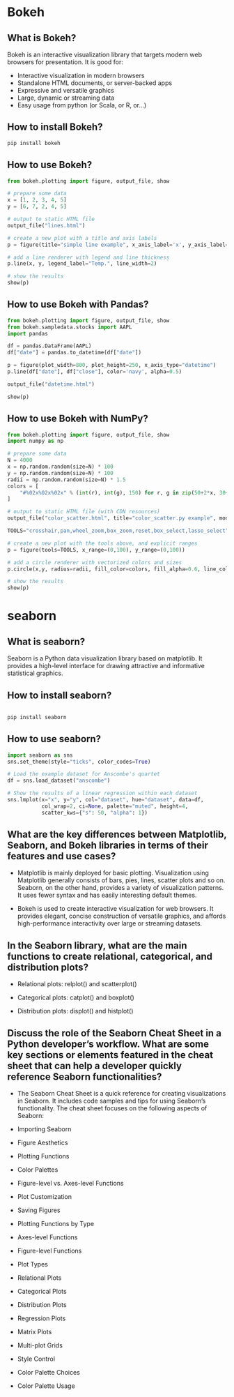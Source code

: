# Bokeh 

## What is Bokeh?

Bokeh is an interactive visualization library that targets modern web browsers for presentation. It is good for:

- Interactive visualization in modern browsers
- Standalone HTML documents, or server-backed apps
- Expressive and versatile graphics
- Large, dynamic or streaming data
- Easy usage from python (or Scala, or R, or...)

## How to install Bokeh?

```python
pip install bokeh
```

## How to use Bokeh?

```python
from bokeh.plotting import figure, output_file, show

# prepare some data
x = [1, 2, 3, 4, 5]
y = [6, 7, 2, 4, 5]

# output to static HTML file
output_file("lines.html")

# create a new plot with a title and axis labels
p = figure(title="simple line example", x_axis_label='x', y_axis_label='y')

# add a line renderer with legend and line thickness
p.line(x, y, legend_label="Temp.", line_width=2)

# show the results
show(p)
```

## How to use Bokeh with Pandas?

```python
from bokeh.plotting import figure, output_file, show
from bokeh.sampledata.stocks import AAPL
import pandas

df = pandas.DataFrame(AAPL)
df["date"] = pandas.to_datetime(df["date"])

p = figure(plot_width=800, plot_height=250, x_axis_type="datetime")
p.line(df["date"], df["close"], color='navy', alpha=0.5)

output_file("datetime.html")

show(p)
```

## How to use Bokeh with NumPy?

```python
from bokeh.plotting import figure, output_file, show
import numpy as np

# prepare some data
N = 4000
x = np.random.random(size=N) * 100
y = np.random.random(size=N) * 100
radii = np.random.random(size=N) * 1.5
colors = [
    "#%02x%02x%02x" % (int(r), int(g), 150) for r, g in zip(50+2*x, 30+2*y)
]

# output to static HTML file (with CDN resources)
output_file("color_scatter.html", title="color_scatter.py example", mode="cdn")

TOOLS="crosshair,pan,wheel_zoom,box_zoom,reset,box_select,lasso_select"

# create a new plot with the tools above, and explicit ranges
p = figure(tools=TOOLS, x_range=(0,100), y_range=(0,100))

# add a circle renderer with vectorized colors and sizes
p.circle(x,y, radius=radii, fill_color=colors, fill_alpha=0.6, line_color=None)

# show the results
show(p)
```

# seaborn

## What is seaborn?

Seaborn is a Python data visualization library based on matplotlib. It provides a high-level interface for drawing attractive and informative statistical graphics.

## How to install seaborn?

```python

pip install seaborn
```

## How to use seaborn?

```python
import seaborn as sns
sns.set_theme(style="ticks", color_codes=True)

# Load the example dataset for Anscombe's quartet
df = sns.load_dataset("anscombe")

# Show the results of a linear regression within each dataset
sns.lmplot(x="x", y="y", col="dataset", hue="dataset", data=df,
           col_wrap=2, ci=None, palette="muted", height=4,
           scatter_kws={"s": 50, "alpha": 1})
```

## What are the key differences between Matplotlib, Seaborn, and Bokeh libraries in terms of their features and use cases?

- Matplotlib is mainly deployed for basic plotting. Visualization using Matplotlib generally consists of bars, pies, lines, scatter plots and so on. Seaborn, on the other hand, provides a variety of visualization patterns. It uses fewer syntax and has easily interesting default themes.

- Bokeh is used to create interactive visualization for web browsers. It provides elegant, concise construction of versatile graphics, and affords high-performance interactivity over large or streaming datasets.

## In the Seaborn library, what are the main functions to create relational, categorical, and distribution plots?

- Relational plots: relplot() and scatterplot()

- Categorical plots: catplot() and boxplot()

- Distribution plots: displot() and histplot()

## Discuss the role of the Seaborn Cheat Sheet in a Python developer’s workflow. What are some key sections or elements featured in the cheat sheet that can help a developer quickly reference Seaborn functionalities?

- The Seaborn Cheat Sheet is a quick reference for creating visualizations in Seaborn. It includes code samples and tips for using Seaborn’s functionality. The cheat sheet focuses on the following aspects of Seaborn:

- Importing Seaborn

- Figure Aesthetics

- Plotting Functions

- Color Palettes

- Figure-level vs. Axes-level Functions

- Plot Customization

- Saving Figures

- Plotting Functions by Type

- Axes-level Functions

- Figure-level Functions

- Plot Types

- Relational Plots

- Categorical Plots

- Distribution Plots

- Regression Plots

- Matrix Plots

- Multi-plot Grids

- Style Control

- Color Palette Choices

- Color Palette Usage




